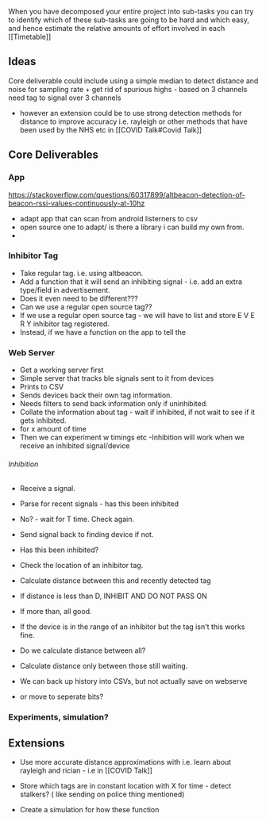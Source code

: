 
When you have decomposed your entire project into sub-tasks you can try to identify which
of these sub-tasks are going to be hard and which easy, and hence estimate the relative
amounts of effort involved in each
[[Timetable]]

## Ideas

Core deliverable could include using a simple median to  detect distance and noise for sampling rate + get rid of spurious highs - based on 3 channels
need tag to signal over 3 channels
- however an extension could be to use strong detection methods for distance to improve accuracy  i.e. rayleigh or other methods that have been used by the NHS etc in [[COVID Talk#Covid Talk]]


## Core Deliverables
### App
https://stackoverflow.com/questions/60317899/altbeacon-detection-of-beacon-rssi-values-continuously-at-10hz
- adapt app that can scan from android listerners to csv
- open source one to adapt/ is there a library i can build my own from.
- 
### Inhibitor Tag 

- Take regular tag. i.e. using altbeacon.
- Add a function that it will send an inhibiting signal - i.e. add an extra type/field in advertisement.
- Does it even need to be different???
- Can we use a regular open source tag??
- If we use a regular open source tag - we will have to list and store E V E R Y inhibitor tag registered.
- Instead, if we have a function on the app to tell the

### Web Server

- Get a working server first
- Simple server that tracks ble signals sent to it from devices
- Prints to CSV
- Sends devices back their own tag information.
- Needs filters to send back information only if uninhibited.
- Collate the information about tag - wait if inhibited, if not wait to see if it gets inhibited.
- for x amount of time
- Then we can experiment w timings etc
-Inhibition will work when we receive an inhibited signal/device
###### Inhibition
 -  Receive a signal. 
 - Parse for recent signals  - has this been inhibited
 - No? - wait for T time. Check again.
 - Send signal back to finding  device if not.
 
 - Has this been inhibited?
 - Check the location of an inhibitor tag.
 - Calculate distance between this and recently detected tag
 -  If distance is less than D, INHIBIT AND DO NOT PASS ON
 - If more than, all good. 
 - If the device is in the range of an inhibitor but the tag isn't this works fine.
 - Do we calculate distance between all?
 - Calculate distance only between those still waiting.
 - We can back up history into CSVs, but not actually save on webserve
 - or move to seperate bits?

### Experiments, simulation?


## Extensions

- Use more accurate distance approximations with i.e. learn about rayleigh and rician - i.e in [[COVID Talk]]

- Store which tags are in constant location with X for time - detect stalkers? ( like sending on police thing mentioned)

- Create a simulation for how these function
 